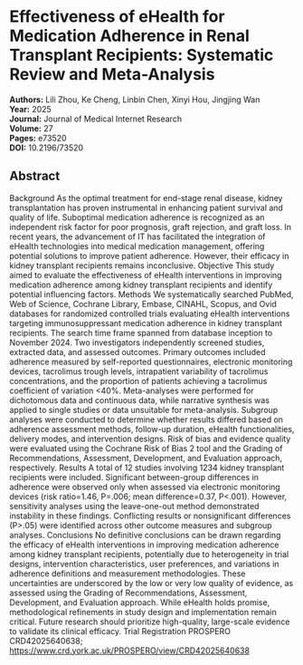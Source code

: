# Effectiveness of eHealth for Medication Adherence in Renal Transplant Recipients: Systematic Review and Meta-Analysis

**Authors:** Lili Zhou, Ke Cheng, Linbin Chen, Xinyi Hou, Jingjing Wan  
**Year:** 2025  
**Journal:** Journal of Medical Internet Research  
**Volume:** 27  
**Pages:** e73520  
**DOI:** 10.2196/73520  

## Abstract
Background            As the optimal treatment for end-stage renal disease, kidney transplantation has proven instrumental in enhancing patient survival and quality of life. Suboptimal medication adherence is recognized as an independent risk factor for poor prognosis, graft rejection, and graft loss. In recent years, the advancement of IT has facilitated the integration of eHealth technologies into medical medication management, offering potential solutions to improve patient adherence. However, their efficacy in kidney transplant recipients remains inconclusive.                                Objective            This study aimed to evaluate the effectiveness of eHealth interventions in improving medication adherence among kidney transplant recipients and identify potential influencing factors.                                Methods            We systematically searched PubMed, Web of Science, Cochrane Library, Embase, CINAHL, Scopus, and Ovid databases for randomized controlled trials evaluating eHealth interventions targeting immunosuppressant medication adherence in kidney transplant recipients. The search time frame spanned from database inception to November 2024. Two investigators independently screened studies, extracted data, and assessed outcomes. Primary outcomes included adherence measured by self-reported questionnaires, electronic monitoring devices, tacrolimus trough levels, intrapatient variability of tacrolimus concentrations, and the proportion of patients achieving a tacrolimus coefficient of variation <40%. Meta-analyses were performed for dichotomous data and continuous data, while narrative synthesis was applied to single studies or data unsuitable for meta-analysis. Subgroup analyses were conducted to determine whether results differed based on adherence assessment methods, follow-up duration, eHealth functionalities, delivery modes, and intervention designs. Risk of bias and evidence quality were evaluated using the Cochrane Risk of Bias 2 tool and the Grading of Recommendations, Assessment, Development, and Evaluation approach, respectively.                                Results            A total of 12 studies involving 1234 kidney transplant recipients were included. Significant between-group differences in adherence were observed only when assessed via electronic monitoring devices (risk ratio=1.46, P=.006; mean difference=0.37, P<.001). However, sensitivity analyses using the leave-one-out method demonstrated instability in these findings. Conflicting results or nonsignificant differences (P>.05) were identified across other outcome measures and subgroup analyses.                                Conclusions            No definitive conclusions can be drawn regarding the efficacy of eHealth interventions in improving medication adherence among kidney transplant recipients, potentially due to heterogeneity in trial designs, intervention characteristics, user preferences, and variations in adherence definitions and measurement methodologies. These uncertainties are underscored by the low or very low quality of evidence, as assessed using the Grading of Recommendations, Assessment, Development, and Evaluation approach. While eHealth holds promise, methodological refinements in study design and implementation remain critical. Future research should prioritize high-quality, large-scale evidence to validate its clinical efficacy.                                Trial Registration            PROSPERO CRD42025640638; https://www.crd.york.ac.uk/PROSPERO/view/CRD42025640638

